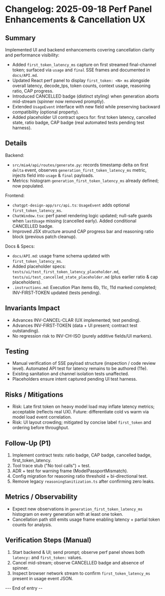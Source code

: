 # Changelog: 2025-09-18 Perf Panel Enhancements & Cancellation UX

## Summary

Implemented UI and backend enhancements covering cancellation clarity and performance visibility:

- Added `first_token_latency_ms` capture on first streamed final-channel token; surfaced via `usage` and `final` SSE frames and documented in `docs/API.md`.
- Updated React perf panel to display `first_token: <N> ms` alongside overall latency, decode_tps, token counts, context usage, reasoning ratio, CAP progress.
- Introduced CANCELLED badge (distinct styling) when generation aborts mid-stream (spinner now removed promptly).
- Extended `UsageEvent` interface with new field while preserving backward compatibility (optional property).
- Added placeholder UI contract specs for: first token latency, cancelled state, ratio badge, CAP badge (real automated tests pending test harness).

## Details

Backend:

- `src/mia4/api/routes/generate.py`: records timestamp delta on first `delta` event, observes `generation_first_token_latency_ms` metric, injects field into `usage` & `final` payloads.
- Metrics: histogram `generation_first_token_latency_ms` already defined; now populated.

Frontend:

- `chatgpt-design-app/src/api.ts`: `UsageEvent` adds optional `first_token_latency_ms`.
- `ChatWindow.tsx`: perf panel rendering logic updated; null-safe guards when `lastUsage` missing (cancelled early). Added conditional CANCELLED badge.
- Improved JSX structure around CAP progress bar and reasoning ratio block (previous patch cleanup).

Docs & Specs:

- `docs/API.md`: usage frame schema updated with `first_token_latency_ms`.
- Added placeholder specs: `tests/ui/test_first_token_latency_placeholder.md`, `tests/ui/test_cancelled_state_placeholder.md` (plus earlier ratio & cap placeholders).
- `.instructions.md`: Execution Plan items 6b, 11c, 11d marked completed; INV-FIRST-TOKEN updated (tests pending).

## Invariants Impact

- Advances INV-CANCEL-CLAR (UX implemented; test pending).
- Advances INV-FIRST-TOKEN (data + UI present; contract test outstanding).
- No regression risk to INV-CH-ISO (purely additive fields/UI markers).

## Testing

- Manual verification of SSE payload structure (inspection / code review level). Automated API test for latency remains to be authored (11e).
- Existing sanitation and channel isolation tests unaffected.
- Placeholders ensure intent captured pending UI test harness.

## Risks / Mitigations

- Risk: Late first token on heavy model load may inflate latency metrics; acceptable (reflects real UX). Future: differentiate cold vs warm via model load event correlation.
- Risk: UI layout crowding; mitigated by concise label `first_token` and ordering before throughput.

## Follow-Up (P1)

1. Implement contract tests: ratio badge, CAP badge, cancelled badge, first_token_latency.
2. Tool trace stub ("No tool calls") + test.
3. ADR + test for warning frame (ModelPassportMismatch).
4. Config migration for reasoning ratio threshold + bi-directional test.
5. Remove legacy `reasoningSanitization.ts` after confirming zero leaks.

## Metrics / Observability

- Expect new observations in `generation_first_token_latency_ms` histogram on every generation with at least one token.
- Cancellation path still emits usage frame enabling latency + partial token counts for analysis.

## Verification Steps (Manual)

1. Start backend & UI; send prompt; observe perf panel shows both `latency:` and `first_token:` values.
2. Cancel mid-stream; observe CANCELLED badge and absence of spinner.
3. Inspect browser network stream to confirm `first_token_latency_ms` present in usage event JSON.

--- End of entry --
